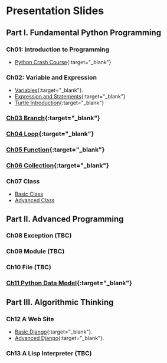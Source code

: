 # Presentation Slides

## Part I. Fundamental Python Programming

### Ch01: Introduction to Programming

- [Python Crash Course](ch01_introduction/slides/crash_course.slides.html){:target="\_blank"}

### Ch02: Variable and Expression

- [Variables](ch02_variable/slides/variables.slides.html){:target="\_blank"}.
- [Expression and Statements](ch02_variable/slides/expression_statement.slides.html){:target="\_blank"}
- [Turtle Introduction](ch02_variable/slides/turtle_introduction.slides.html){:target="\_blank"}

### [Ch03 Branch](ch03_branch/slides/branch.slides.html){:target="\_blank"}

### [Ch04 Loop](ch04_loop/slides/loop.slides.html){:target="\_blank"}

### [Ch05 Function](ch05_function/slides/function.slides.html){:target="\_blank"}

### [Ch06 Collection](ch06_collection/slides/collection.slides.html){:target="\_blank"}

### Ch07 Class

- [Basic Class](ch07_class/slides/basic_class.slides.html)
- [Advanced Class](ch07_class/slides/advanced_class.slides.html)

## Part II. Advanced Programming

### Ch08 Exception (TBC)

### Ch09 Module (TBC)

### Ch10 File (TBC)

### [Ch11 Python Data Model](ch11_data_model/slides/data_model.slides.html){:target="\_blank"}

## Part III. Algorithmic Thinking

### Ch12 A Web Site

- [Basic Django](ch12_django/slides/basic_django.slides.html){:target="\_blank"}.
- [Advanced Django](ch12_django/slides/advanced_django.slides.html){:target="\_blank"}.

### Ch13 A Lisp Interpreter (TBC)
